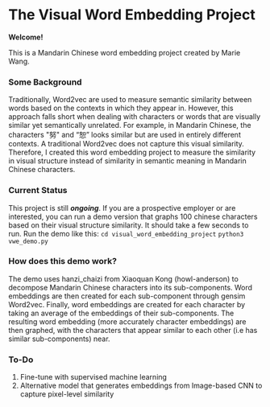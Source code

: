 # The Visual Word Embedding Project

**Welcome!**

This is a Mandarin Chinese word embedding project created by Marie Wang. 

### Some Background
Traditionally, Word2vec are used to measure semantic similarity between words based on the contexts in which they appear in. However, this approach falls short when dealing with characters or words that are visually similar yet semantically unrelated. For example, in Mandarin Chinese, the characters "努" and “恕” looks similar but are used in entirely different contexts. A traditional Word2vec does not capture this visual similarity. Therefore, I created this word embedding project to measure the similarity in visual structure instead of similarity in semantic meaning in Mandarin Chinese characters. 

### Current Status
This project is still ***ongoing***. If you are a prospective employer or are interested, you can run a demo version that graphs 100 chinese characters based on their visual structure similarity. It should take a few seconds to run. 
Run the demo like this:
`cd visual_word_embedding_project`
`python3 vwe_demo.py`

### How does this demo work?
The demo uses hanzi_chaizi from Xiaoquan Kong (howl-anderson) to decompose Mandarin Chinese characters into its sub-components. Word embeddings are then created for each sub-component through gensim Word2vec. Finally, word embeddings are created for each character by taking an average of the embeddings of their sub-components. The resulting word embedding (more accurately character embeddings) are then graphed, with the characters that appear similar to each other (i.e has similar sub-components) near. 

### To-Do
1. Fine-tune with supervised machine learning
2. Alternative model that generates embeddings from Image-based CNN to capture pixel-level similarity 